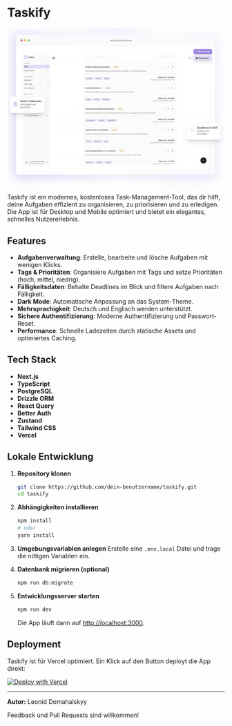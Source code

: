 # Taskify

![Taskify Vorschau](public/preview.jpg)

Taskify ist ein modernes, kostenloses Task-Management-Tool, das dir hilft, deine Aufgaben effizient zu organisieren, zu priorisieren und zu erledigen. Die App ist für Desktop und Mobile optimiert und bietet ein elegantes, schnelles Nutzererlebnis.

## Features

- **Aufgabenverwaltung**: Erstelle, bearbeite und lösche Aufgaben mit wenigen Klicks.
- **Tags & Prioritäten**: Organisiere Aufgaben mit Tags und setze Prioritäten (hoch, mittel, niedrig).
- **Fälligkeitsdaten**: Behalte Deadlines im Blick und filtere Aufgaben nach Fälligkeit.
- **Dark Mode**: Automatische Anpassung an das System-Theme.
- **Mehrsprachigkeit**: Deutsch und Englisch werden unterstützt.
- **Sichere Authentifizierung**: Moderne Authentifizierung und Passwort-Reset.
- **Performance**: Schnelle Ladezeiten durch statische Assets und optimiertes Caching.

## Tech Stack

- **Next.js**
- **TypeScript**
- **PostgreSQL**
- **Drizzle ORM**
- **React Query**
- **Better Auth**
- **Zustand**
- **Tailwind CSS**
- **Vercel**

## Lokale Entwicklung

1. **Repository klonen**
   ```bash
   git clone https://github.com/dein-benutzername/taskify.git
   cd taskify
   ```
2. **Abhängigkeiten installieren**
   ```bash
   npm install
   # oder
   yarn install
   ```
3. **Umgebungsvariablen anlegen**
   Erstelle eine `.env.local` Datei und trage die nötigen Variablen ein.

4. **Datenbank migrieren (optional)**

   ```bash
   npm run db:migrate
   ```

5. **Entwicklungsserver starten**
   ```bash
   npm run dev
   ```
   Die App läuft dann auf [http://localhost:3000](http://localhost:3000).

## Deployment

Taskify ist für Vercel optimiert. Ein Klick auf den Button deployt die App direkt:

[![Deploy with Vercel](https://vercel.com/button)](https://vercel.com/new/project?template=taskify)

---

**Autor:** Leonid Domahalskyy

Feedback und Pull Requests sind willkommen!
